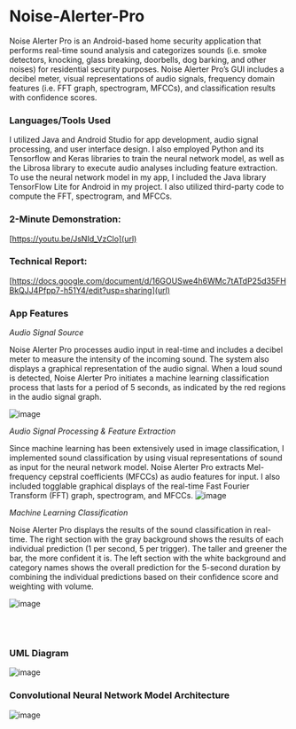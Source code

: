 # Noise-Alerter-Pro
Noise Alerter Pro is an Android-based home security application that performs real-time sound analysis and categorizes sounds (i.e. smoke detectors, knocking, glass breaking, doorbells, dog barking, and other noises) for residential security purposes. Noise Alerter Pro’s GUI includes a decibel meter, visual representations of audio signals, frequency domain features (i.e. FFT graph, spectrogram, MFCCs), and classification results with confidence scores. 

### Languages/Tools Used
I utilized Java and Android Studio for app development, audio signal processing, and user interface design. I also employed Python and its Tensorflow and Keras libraries to train the neural network model, as well as the Librosa library to execute audio analyses including feature extraction. To use the neural network model in my app, I included the Java library TensorFlow Lite for Android in my project. I also utilized third-party code to compute the FFT, spectrogram, and MFCCs.

### 2-Minute Demonstration:
[https://youtu.be/JsNId_VzClo](url)

### Technical Report:
[https://docs.google.com/document/d/16GOUSwe4h6WMc7tATdP25d35FHBkQJJ4Pfpp7-h51Y4/edit?usp=sharing](url)

### App Features
*Audio Signal Source*

Noise Alerter Pro processes audio input in real-time and includes a decibel meter to measure the intensity of the incoming sound. The system also displays a graphical representation of the audio signal. When a loud sound is detected, Noise Alerter Pro initiates a machine learning classification process that lasts for a period of 5 seconds, as indicated by the red regions in the audio signal graph.

![image](https://github.com/vivian215/Noise-Alerter-Pro/assets/56425860/1213600b-09c9-43b0-ac2e-d26c3adf6671)


*Audio Signal Processing & Feature Extraction*

Since machine learning has been extensively used in image classification, I implemented sound classification by using visual representations of sound as input for the neural network model. Noise Alerter Pro extracts Mel-frequency cepstral coefficients (MFCCs) as audio features for input. I also included togglable graphical displays of the real-time Fast Fourier Transform (FFT) graph, spectrogram, and MFCCs.
![image](https://github.com/vivian215/Noise-Alerter-Pro/assets/56425860/3e2f71cc-2c01-4a9a-a9fe-ac7959e652cd)

*Machine Learning Classification*

Noise Alerter Pro displays the results of the sound classification in real-time. The right section with the gray background shows the results of each individual prediction (1 per second, 5 per trigger). The taller and greener the bar, the more confident it is. The left section with the white background and category names shows the overall prediction for the 5-second duration by combining the individual predictions based on their confidence score and weighting with volume.

![image](https://github.com/vivian215/Noise-Alerter-Pro/assets/56425860/fd032aea-7414-4860-82b1-19101363ab0c)

<br></br>
### UML Diagram
![image](https://github.com/vivian215/Noise-Alerter-Pro/assets/56425860/4375f539-a02c-4e14-b2ba-c6318574d6e6)

### Convolutional Neural Network Model Architecture
![image](https://github.com/vivian215/Noise-Alerter-Pro/assets/56425860/989ea414-b587-4fc8-9878-0d6763b47947)

